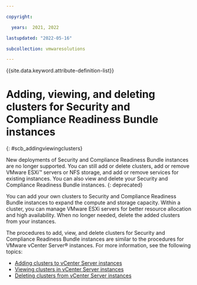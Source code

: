 ```yaml
---

copyright:

  years:  2021, 2022

lastupdated: "2022-05-16"

subcollection: vmwaresolutions

---
```


{{site.data.keyword.attribute-definition-list}}

# Adding, viewing, and deleting clusters for Security and Compliance Readiness Bundle instances
{: #scb_addingviewingclusters}

New deployments of Security and Compliance Readiness Bundle instances are no longer supported. You can still add or delete clusters, add or remove VMware ESXi™ servers or NFS storage, and add or remove services for existing instances. You can also view and delete your Security and Compliance Readiness Bundle instances.
{: deprecated}

You can add your own clusters to Security and Compliance Readiness Bundle instances to expand the compute and storage capacity. Within a cluster, you can manage VMware ESXi servers for better resource allocation and high availability. When no longer needed, delete the added clusters from your instances.

The procedures to add, view, and delete clusters for Security and Compliance Readiness Bundle instances are similar to the procedures for VMware vCenter Server® instances. For more information, see the following topics:
* [Adding clusters to vCenter Server instances](/docs/vmwaresolutions?topic=vmwaresolutions-vc_addingclusters)
* [Viewing clusters in vCenter Server instances](/docs/vmwaresolutions?topic=vmwaresolutions-vc_viewingclusters)
* [Deleting clusters from vCenter Server instances](/docs/vmwaresolutions?topic=vmwaresolutions-vc_deletingclusters)
